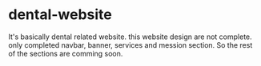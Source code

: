# dental-website
It's basically dental related website.
this website design are not complete. only completed navbar, banner, services and mession section.
So the rest of the sections are comming soon. 
